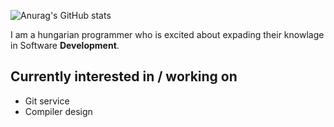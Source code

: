 ![Anurag's GitHub stats](https://github-readme-stats.vercel.app/api?username=SnekAtMiskolc&show_icons=true&count_private=true&theme=cobalt)

I am a hungarian programmer who is excited about expading their knowlage in Software **Development**.

## Currently interested in / working on

- Git service
- Compiler design
